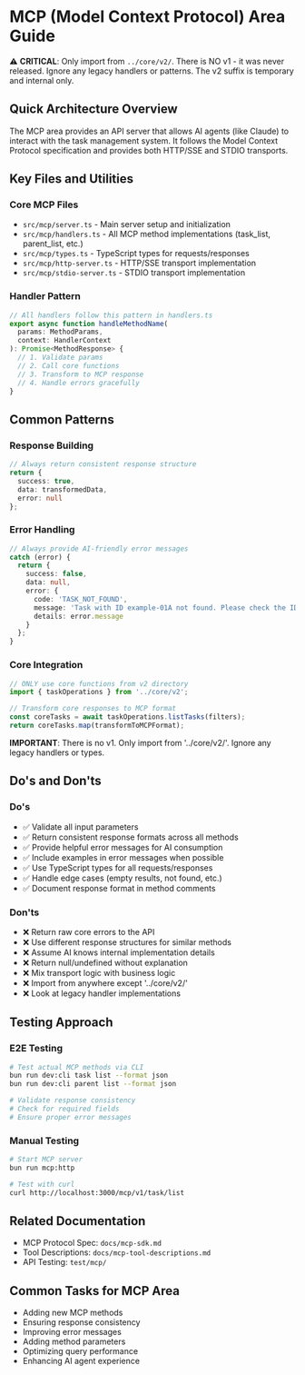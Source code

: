 # MCP (Model Context Protocol) Area Guide

⚠️ **CRITICAL**: Only import from `../core/v2/`. There is NO v1 - it was never released. Ignore any legacy handlers or patterns. The v2 suffix is temporary and internal only.

## Quick Architecture Overview
The MCP area provides an API server that allows AI agents (like Claude) to interact with the task management system. It follows the Model Context Protocol specification and provides both HTTP/SSE and STDIO transports.

## Key Files and Utilities

### Core MCP Files
- `src/mcp/server.ts` - Main server setup and initialization
- `src/mcp/handlers.ts` - All MCP method implementations (task_list, parent_list, etc.)
- `src/mcp/types.ts` - TypeScript types for requests/responses
- `src/mcp/http-server.ts` - HTTP/SSE transport implementation
- `src/mcp/stdio-server.ts` - STDIO transport implementation

### Handler Pattern
```typescript
// All handlers follow this pattern in handlers.ts
export async function handleMethodName(
  params: MethodParams,
  context: HandlerContext
): Promise<MethodResponse> {
  // 1. Validate params
  // 2. Call core functions
  // 3. Transform to MCP response
  // 4. Handle errors gracefully
}
```

## Common Patterns

### Response Building
```typescript
// Always return consistent response structure
return {
  success: true,
  data: transformedData,
  error: null
};
```

### Error Handling
```typescript
// Always provide AI-friendly error messages
catch (error) {
  return {
    success: false,
    data: null,
    error: {
      code: 'TASK_NOT_FOUND',
      message: 'Task with ID example-01A not found. Please check the ID and try again.',
      details: error.message
    }
  };
}
```

### Core Integration
```typescript
// ONLY use core functions from v2 directory
import { taskOperations } from '../core/v2';

// Transform core responses to MCP format
const coreTasks = await taskOperations.listTasks(filters);
return coreTasks.map(transformToMCPFormat);
```

**IMPORTANT**: There is no v1. Only import from '../core/v2/'. Ignore any legacy handlers or types.

## Do's and Don'ts

### Do's
- ✅ Validate all input parameters
- ✅ Return consistent response formats across all methods
- ✅ Provide helpful error messages for AI consumption
- ✅ Include examples in error messages when possible
- ✅ Use TypeScript types for all requests/responses
- ✅ Handle edge cases (empty results, not found, etc.)
- ✅ Document response format in method comments

### Don'ts
- ❌ Return raw core errors to the API
- ❌ Use different response structures for similar methods
- ❌ Assume AI knows internal implementation details
- ❌ Return null/undefined without explanation
- ❌ Mix transport logic with business logic
- ❌ Import from anywhere except '../core/v2/'
- ❌ Look at legacy handler implementations

## Testing Approach

### E2E Testing
```bash
# Test actual MCP methods via CLI
bun run dev:cli task list --format json
bun run dev:cli parent list --format json

# Validate response consistency
# Check for required fields
# Ensure proper error messages
```

### Manual Testing
```bash
# Start MCP server
bun run mcp:http

# Test with curl
curl http://localhost:3000/mcp/v1/task/list
```

## Related Documentation
- MCP Protocol Spec: `docs/mcp-sdk.md`
- Tool Descriptions: `docs/mcp-tool-descriptions.md`
- API Testing: `test/mcp/`

## Common Tasks for MCP Area
- Adding new MCP methods
- Ensuring response consistency
- Improving error messages
- Adding method parameters
- Optimizing query performance
- Enhancing AI agent experience